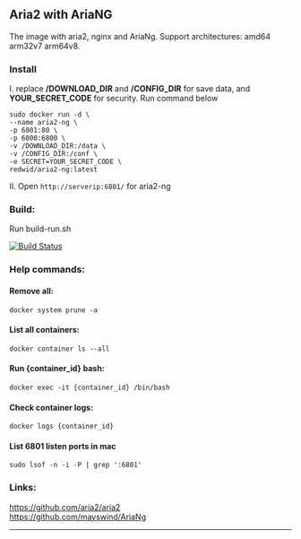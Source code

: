 
Aria2 with AriaNG
---
The image with aria2, nginx and AriaNg.
Support architectures: amd64 arm32v7 arm64v8.
  

### Install
I. replace **/DOWNLOAD_DIR** and **/CONFIG_DIR** for save data, and **YOUR_SECRET_CODE** for security. Run command below  
```
sudo docker run -d \
--name aria2-ng \
-p 6801:80 \
-p 6800:6800 \
-v /DOWNLOAD_DIR:/data \
-v /CONFIG_DIR:/conf \
-e SECRET=YOUR_SECRET_CODE \
redwid/aria2-ng:latest
```
  
II. Open `http://serverip:6801/` for aria2-ng

### Build:  
Run build-run.sh

[![Build Status](https://travis-ci.com/Redwid/docker-aria2-ng.svg?branch=master)](https://travis-ci.com/Redwid/docker-aria2-ng) 

### Help commands: 
#### Remove all:
```docker system prune -a```

#### List all containers:
```docker container ls --all```

#### Run {container_id} bash:
```docker exec -it {container_id} /bin/bash```

#### Check container logs:
```docker logs {container_id}```

#### List 6801 listen ports in mac
```sudo lsof -n -i -P | grep ':6801'```


### Links:  
https://github.com/aria2/aria2  
https://github.com/mayswind/AriaNg  

---
